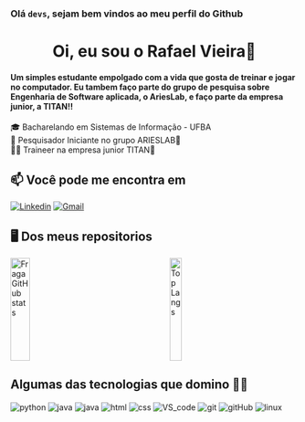 ### Olá <code>devs</code>, sejam bem vindos ao meu perfil do Github <br />

<h1 align="center">Oi, eu sou o Rafael Vieira👋</h1>

#### Um simples estudante empolgado com a vida que gosta de treinar e jogar no computador. Eu tambem faço parte do grupo de pesquisa sobre Engenharia de Software aplicada, o AriesLab, e faço parte da empresa junior, a TITAN!!

🎓 Bacharelando em Sistemas de Informação - UFBA <br/>
🔎 Pesquisador Iniciante no grupo ARIESLAB🔬 <br/>
👨‍💻 Traineer na empresa junior TITAN🏢 <br/>

## 📫 Você pode me encontra em

[![Linkedin](https://img.shields.io/badge/-LinkedIn-%230077B5?style=for-the-badge&logo=linkedin&logoColor=white)](https://www.linkedin.com/in/rafael-rocha-832441263/)
[![Gmail](https://img.shields.io/badge/-Gmail-%23333?style=for-the-badge&logo=gmail&logoColor=white)](mailto:mouravieira44@gmail.com)

## 🖥️ Dos meus repositorios

<div style="display: flex;">
  <a href="https://github.com/viRafael">
    <img width="49%" height="180em" src="https://github-readme-stats.vercel.app/api?username=viRafael&theme=dark&show_icons=true&hide_border=false&count_private=true" alt="Fraga GitHub stats" />
  </a>
  
  <a href="https://github.com/viRafael" style="margin: auto;">
    <img width="49%" height="180em" src="https://github-readme-stats.vercel.app/api/top-langs/?username=viRafael&theme=dark&show_icons=true&hide_border=false&layout=compact" alt="Top Langs" />
  </a>
</div>

## Algumas das tecnologias que domino 👨‍💻

<div style="display: inline_block">
  <img align="center" alt="python" src="https://img.shields.io/badge/Python-14354C?style=for-the-badge&logo=python&logoColor=white" />
  <img align="center" alt="java" src="https://img.shields.io/badge/Java-ED8B00?style=for-the-badge&logo=openjdk&logoColor=white" />
  <img align="center" alt="java" src="https://img.shields.io/badge/postgresql-4169e1?style=for-the-badge&logo=postgresql&logoColor=white" />
  <img align="center" alt="html" src="https://img.shields.io/badge/HTML-239120?&style=for-the-badge&logo=css3&logoColor=white" />
  <img align="center" alt="css" src="https://img.shields.io/badge/CSS-239120?&style=for-the-badge&logo=css3&logoColor=white" />
  <img align="center" alt="VS_code" src="https://img.shields.io/badge/Visual_Studio_Code-0078D4?style=for-the-badge&logo=visual%20studio%20code&logoColor=white" />
  <img align="center" alt="git" src="https://img.shields.io/badge/GIT-E44C30?style=for-the-badge&logo=git&logoColor=white" />
  <img align="center" alt="gitHub" src="https://img.shields.io/badge/GitHub-100000?style=for-the-badge&logo=github&logoColor=white" />
  <img align="center" alt="linux" src="https://img.shields.io/badge/Linux-FCC624?style=for-the-badge&logo=linux&logoColor=black" />
</div><br/>
